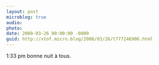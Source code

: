 ```yaml
---
layout: post
microblog: true
audio: 
photo: 
date: 2008-03-26 00:00:00 -0000
guid: http://xtof.micro.blog/2008/03/26/t777246906.html
---
```

1:33 pm  bonne nuit à tous.
